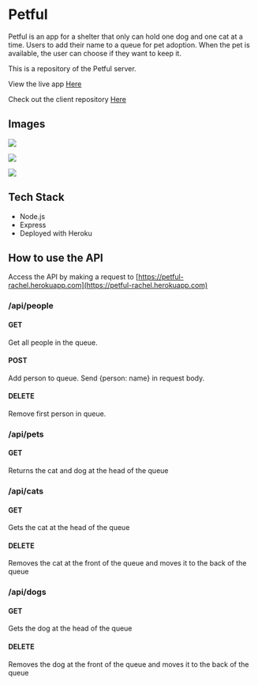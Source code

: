 # Petful

Petful is an app for a shelter that only can hold one dog and one cat at a time. Users to add their name to a queue for pet adoption. When the pet is available, the user can choose if they want to keep it.

This is a repository of the Petful server.

View the live app [Here](https://petful-client-template-eight.vercel.app/)

Check out the client repository [Here](https://github.com/Rachanastasia/petful-client)

## Images

![](screenshots/petful-screenshot-1.png)

![](screenshots/petful-screenshot-2.png)

![](screenshots/petful-screenshot-3.png)

## Tech Stack

- Node.js
- Express
- Deployed with Heroku

## How to use the API

Access the API by making a request to [https://petful-rachel.herokuapp.com](https://petful-rachel.herokuapp.com)

### /api/people

#### GET

Get all people in the queue.

#### POST

Add person to queue. Send {person: name} in request body.

#### DELETE

Remove first person in queue.

### /api/pets

#### GET

Returns the cat and dog at the head of the queue

### /api/cats

#### GET

Gets the cat at the head of the queue

#### DELETE

Removes the cat at the front of the queue and moves it to the back of the queue

### /api/dogs

#### GET

Gets the dog at the head of the queue

#### DELETE

Removes the dog at the front of the queue and moves it to the back of the queue
